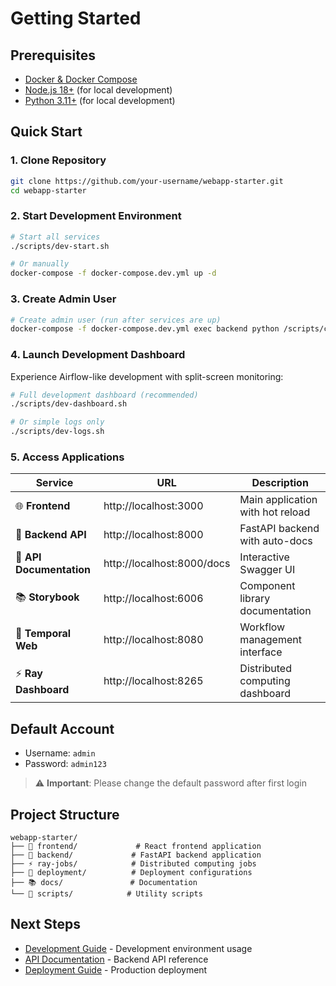 # Getting Started

## Prerequisites

- [Docker & Docker Compose](https://docs.docker.com/get-docker/)
- [Node.js 18+](https://nodejs.org/) (for local development)
- [Python 3.11+](https://www.python.org/) (for local development)

## Quick Start

### 1. Clone Repository
```bash
git clone https://github.com/your-username/webapp-starter.git
cd webapp-starter
```

### 2. Start Development Environment
```bash
# Start all services
./scripts/dev-start.sh

# Or manually
docker-compose -f docker-compose.dev.yml up -d
```

### 3. Create Admin User
```bash
# Create admin user (run after services are up)
docker-compose -f docker-compose.dev.yml exec backend python /scripts/create_admin.py
```

### 4. Launch Development Dashboard

Experience Airflow-like development with split-screen monitoring:

```bash
# Full development dashboard (recommended)
./scripts/dev-dashboard.sh

# Or simple logs only
./scripts/dev-logs.sh
```

### 5. Access Applications

| Service | URL | Description |
|---------|-----|-------------|
| 🌐 **Frontend** | http://localhost:3000 | Main application with hot reload |
| 🔧 **Backend API** | http://localhost:8000 | FastAPI backend with auto-docs |
| 📖 **API Documentation** | http://localhost:8000/docs | Interactive Swagger UI |
| 📚 **Storybook** | http://localhost:6006 | Component library documentation |
| 🔄 **Temporal Web** | http://localhost:8080 | Workflow management interface |
| ⚡ **Ray Dashboard** | http://localhost:8265 | Distributed computing dashboard |

## Default Account

- Username: `admin`
- Password: `admin123`

> ⚠️ **Important**: Please change the default password after first login

## Project Structure

```
webapp-starter/
├── 📱 frontend/             # React frontend application
├── 🐍 backend/             # FastAPI backend application
├── ⚡ ray-jobs/            # Distributed computing jobs
├── 🐳 deployment/          # Deployment configurations
├── 📚 docs/               # Documentation
└── 🔧 scripts/            # Utility scripts
```

## Next Steps

- [Development Guide](./development.md) - Development environment usage
- [API Documentation](./api-docs.md) - Backend API reference
- [Deployment Guide](./deployment.md) - Production deployment